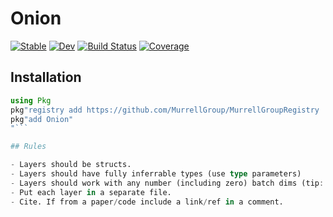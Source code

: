 # Onion

[![Stable](https://img.shields.io/badge/docs-stable-blue.svg)](https://MurrellGroup.github.io/Onion.jl/stable/)
[![Dev](https://img.shields.io/badge/docs-dev-blue.svg)](https://MurrellGroup.github.io/Onion.jl/dev/)
[![Build Status](https://github.com/MurrellGroup/Onion.jl/actions/workflows/CI.yml/badge.svg?branch=main)](https://github.com/MurrellGroup/Onion.jl/actions/workflows/CI.yml?query=branch%3Amain)
[![Coverage](https://codecov.io/gh/MurrellGroup/Onion.jl/branch/main/graph/badge.svg)](https://codecov.io/gh/MurrellGroup/Onion.jl)

## Installation

```julia
using Pkg
pkg"registry add https://github.com/MurrellGroup/MurrellGroupRegistry
pkg"add Onion"
"```

## Rules

- Layers should be structs.
- Layers should have fully inferrable types (use type parameters)
- Layers should work with any number (including zero) batch dims (tip: use `glut`)
- Put each layer in a separate file.
- Cite. If from a paper/code include a link/ref in a comment.
